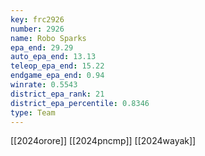 ```yaml
---
key: frc2926
number: 2926
name: Robo Sparks
epa_end: 29.29
auto_epa_end: 13.13
teleop_epa_end: 15.22
endgame_epa_end: 0.94
winrate: 0.5543
district_epa_rank: 21
district_epa_percentile: 0.8346
type: Team
---
```

[[2024orore]]
[[2024pncmp]]
[[2024wayak]]
